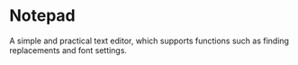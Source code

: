 # Notepad
A simple and practical text editor, which supports functions such as finding replacements and font settings. 
